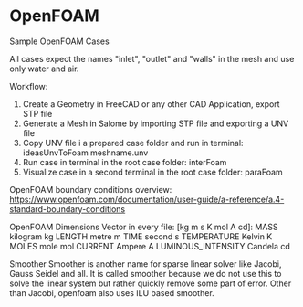 # OpenFOAM
Sample OpenFOAM Cases

All cases expect the names "inlet", "outlet" and "walls" in the mesh and use only water and air.

Workflow: 
1. Create a Geometry in FreeCAD or any other CAD Application, export STP file
2. Generate a Mesh in Salome by importing STP file and exporting a UNV file
3. Copy UNV file i a prepared case folder and run in terminal: ideasUnvToFoam meshname.unv
4. Run case in terminal in the root case folder: interFoam
5. Visualize case in a second terminal in the root case folder: paraFoam

OpenFOAM boundary conditions overview:
https://www.openfoam.com/documentation/user-guide/a-reference/a.4-standard-boundary-conditions

OpenFOAM Dimensions Vector in every file: [kg m s K mol A cd]:
MASS 	kilogram 	kg
LENGTH 	metre 	m
TIME 	second 	s
TEMPERATURE 	Kelvin 	K
MOLES 	mole 	mol
CURRENT 	Ampere 	A
LUMINOUS_INTENSITY 	Candela 	cd

Smoother
Smoother is another name for sparse linear solver like Jacobi, Gauss Seidel and all.
It is called smoother because we do not use this to solve the linear system but rather quickly remove some part of error.
Other than Jacobi, openfoam also uses ILU based smoother. 

